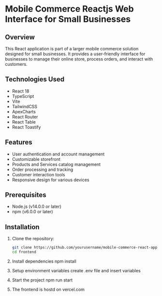 # Mobile Commerce Reactjs Web Interface for Small Businesses

## Overview
This React application is part of a larger mobile commerce solution designed for small businesses. It provides a user-friendly interface for businesses to manage their online store, process orders, and interact with customers.

## Technologies Used
- React 18
- TypeScript
- Vite
- TailwindCSS
- ApexCharts
- React Router
- React Table
- React Toastify

## Features
- User authentication and account management
- Customizable storefront
- Products and Services catalog management
- Order processing and tracking
- Customer interaction tools
- Responsive design for various devices

## Prerequisites
- Node.js (v14.0.0 or later)
- npm (v6.0.0 or later)

## Installation

1. Clone the repository:
   ```bash
   git clone https://github.com/yourusername/mobile-commerce-react-app.git
   cd frontend

2. Install dependencies
    npm install

3. Setup environment variables
   create .env file and insert variables

4. Start the project
   npm run start

5. The frontend is hostd on vercel.com